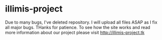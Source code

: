 # illimis-project
Due to many bugs, I've deleted repository. I will upload all files ASAP as I fix all major bugs. THanks for patience. To see how the site works and read more information about our project please visit http://illimis-project.tk
